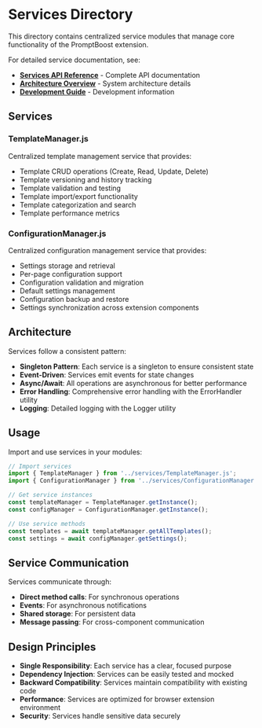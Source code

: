 # Services Directory

This directory contains centralized service modules that manage core functionality of the PromptBoost extension.

For detailed service documentation, see:

- **[Services API Reference](../docs/api/services.md)** - Complete API documentation
- **[Architecture Overview](../docs/architecture/overview.md)** - System architecture details
- **[Development Guide](../docs/development/setup.md)** - Development information

## Services

### TemplateManager.js

Centralized template management service that provides:

- Template CRUD operations (Create, Read, Update, Delete)
- Template versioning and history tracking
- Template validation and testing
- Template import/export functionality
- Template categorization and search
- Template performance metrics

### ConfigurationManager.js

Centralized configuration management service that provides:

- Settings storage and retrieval
- Per-page configuration support
- Configuration validation and migration
- Default settings management
- Configuration backup and restore
- Settings synchronization across extension components

## Architecture

Services follow a consistent pattern:

- **Singleton Pattern**: Each service is a singleton to ensure consistent state
- **Event-Driven**: Services emit events for state changes
- **Async/Await**: All operations are asynchronous for better performance
- **Error Handling**: Comprehensive error handling with the ErrorHandler utility
- **Logging**: Detailed logging with the Logger utility

## Usage

Import and use services in your modules:

```javascript
// Import services
import { TemplateManager } from '../services/TemplateManager.js';
import { ConfigurationManager } from '../services/ConfigurationManager.js';

// Get service instances
const templateManager = TemplateManager.getInstance();
const configManager = ConfigurationManager.getInstance();

// Use service methods
const templates = await templateManager.getAllTemplates();
const settings = await configManager.getSettings();
```

## Service Communication

Services communicate through:

- **Direct method calls**: For synchronous operations
- **Events**: For asynchronous notifications
- **Shared storage**: For persistent data
- **Message passing**: For cross-component communication

## Design Principles

- **Single Responsibility**: Each service has a clear, focused purpose
- **Dependency Injection**: Services can be easily tested and mocked
- **Backward Compatibility**: Services maintain compatibility with existing code
- **Performance**: Services are optimized for browser extension environment
- **Security**: Services handle sensitive data securely
